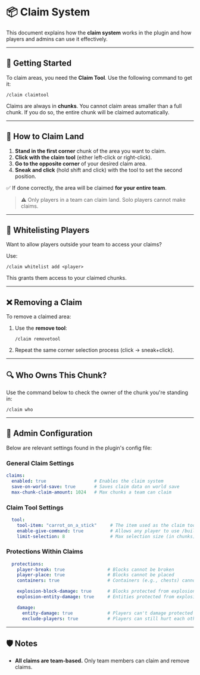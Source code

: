 # 📦 Claim System

This document explains how the **claim system** works in the plugin and how players and admins can use it effectively.

---

## 🧰 Getting Started

To claim areas, you need the **Claim Tool**. Use the following command to get it:

```plaintext
/claim claimtool
```

Claims are always in **chunks**. You cannot claim areas smaller than a full chunk. If you do so, the entire chunk will be claimed automatically.

---

## 📐 How to Claim Land

1. **Stand in the first corner** chunk of the area you want to claim.
2. **Click with the claim tool** (either left-click or right-click).
3. **Go to the opposite corner** of your desired claim area.
4. **Sneak and click** (hold shift and click) with the tool to set the second position.

✅ If done correctly, the area will be claimed **for your entire team**.

> ⚠️ Only players in a team can claim land. Solo players cannot make claims.

---

## 🤝 Whitelisting Players

Want to allow players outside your team to access your claims?

Use:

```plaintext
/claim whitelist add <player>
```

This grants them access to your claimed chunks.

---

## ❌ Removing a Claim

To remove a claimed area:

1. Use the **remove tool**:

   ```plaintext
   /claim removetool
   ```
2. Repeat the same corner selection process (click → sneak+click).

---

## 🔍 Who Owns This Chunk?

Use the command below to check the owner of the chunk you're standing in:

```plaintext
/claim who
```

---

## 🔧 Admin Configuration

Below are relevant settings found in the plugin's config file:

### General Claim Settings

```yaml
claims:
  enabled: true                  # Enables the claim system
  save-on-world-save: true       # Saves claim data on world save
  max-chunk-claim-amount: 1024   # Max chunks a team can claim
```

### Claim Tool Settings

```yaml
  tool:
    tool-item: "carrot_on_a_stick"     # The item used as the claim tool
    enable-give-command: true          # Allows any player to use /buildmc claimtool
    limit-selection: 8                 # Max selection size (in chunks)
```

### Protections Within Claims

```yaml
  protections:
    player-break: true                # Blocks cannot be broken
    player-place: true                # Blocks cannot be placed
    containers: true                  # Containers (e.g., chests) cannot be opened

    explosion-block-damage: true      # Blocks protected from explosions
    explosion-entity-damage: true     # Entities protected from explosions

    damage:
      entity-damage: true             # Players can't damage protected entities
      exclude-players: true           # Players can still hurt each other
```

---

## 🛡️ Notes

* **All claims are team-based.** Only team members can claim and remove claims.
